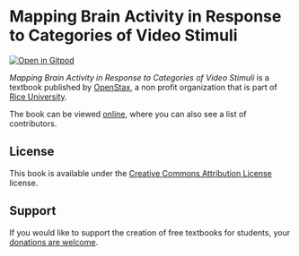 # Mapping Brain Activity in Response to Categories of Video Stimuli

[![Open in Gitpod](https://gitpod.io/button/open-in-gitpod.svg)](https://gitpod.io/from-referrer/)

_Mapping Brain Activity in Response to Categories of Video Stimuli_ is a textbook published by [OpenStax](https://openstax.org/), a non profit organization that is part of [Rice University](https://www.rice.edu/).

The book can be viewed [online](https://github.com/cnx-user-books/cnxbook-mapping-brain-activity-in-response-to-categories-of-video-stimuli/releases/latest), where you can also see a list of contributors.

## License
This book is available under the [Creative Commons Attribution License](./LICENSE) license.

## Support
If you would like to support the creation of free textbooks for students, your [donations are welcome](https://riceconnect.rice.edu/donation/support-openstax-banner).
